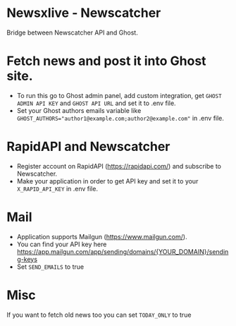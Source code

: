# Newsxlive - Newscatcher
Bridge between Newscatcher API and Ghost.

# Fetch news and post it into Ghost site.
- To run this go to Ghost admin panel, add custom integration, get `GHOST ADMIN API KEY` and `GHOST API URL` and set it to .env file.
- Set your Ghost authors emails variable like `GHOST_AUTHORS="author1@example.com;author2@example.com"` in .env file.

# RapidAPI and Newscatcher
- Register account on RapidAPI (https://rapidapi.com/) and subscribe to Newscatcher.
- Make your application in order to get API key and set it to your `X_RAPID_API_KEY` in .env file.

# Mail
- Application supports Mailgun (https://www.mailgun.com/).
- You can find your API key here https://app.mailgun.com/app/sending/domains/{YOUR_DOMAIN}/sending-keys
- Set `SEND_EMAILS` to true

# Misc
If you want to fetch old news too you can set `TODAY_ONLY` to true
